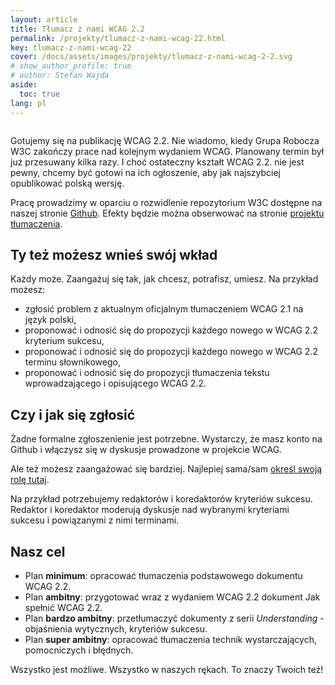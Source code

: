 ```yaml
---
layout: article
title: Tłumacz z nami WCAG 2.2
permalink: /projekty/tlumacz-z-nami-wcag-22.html
key: tlumacz-z-nami-wcag-22
cover: /docs/assets/images/projekty/tlumacz-z-nami-wcag-2-2.svg
# show_author_profile: true
# author: Stefan Wajda
aside:
  toc: true
lang: pl   
---
```


<div class="item">
  <div class="item__image">
    <img class="image image--lg" src="../docs/assets/images/projekty/tlumacz-z-nami-wcag-2-2.svg" alt=""/>
  </div>
  <div class="item__content">
     <div class="item__description">
      <p>Gotujemy się na publikację WCAG 2.2. Nie wiadomo, kiedy Grupa Robocza W3C zakończy prace nad kolejnym wydaniem WCAG. Planowany termin był już przesuwany kilka razy. I choć ostateczny kształt WCAG 2.2. nie jest pewny, chcemy być gotowi na ich ogłoszenie, aby jak najszybciej opublikować polską wersję.
	  </p>
	  <p>Pracę prowadzimy w oparciu o rozwidlenie repozytorium W3C dostępne na naszej stronie <a href="https://github.com/irdpl/wcag">Github</a>. Efekty będzie można obserwować na stronie <a href="https://wcag.irdpl.pl/guidelines/22/">projektu tłumaczenia</a>.</p>
    </div>
  </div>
</div>

<!--more-->

## Ty też możesz wnieś swój wkład

Każdy może. Zaangażuj się tak, jak chcesz, potrafisz, umiesz. Na przykład możesz:
- zgłosić problem z aktualnym oficjalnym tłumaczeniem WCAG 2.1 na język polski, 
- proponować i odnosić się do propozycji każdego nowego w WCAG 2.2 kryterium sukcesu,
- proponować i odnosić się do propozycji każdego nowego w WCAG 2.2 terminu słownikowego,
- proponować i odnosić się do propozycji tłumaczenia tekstu wprowadzającego i opisującego WCAG 2.2.

## Czy i jak się zgłosić

Żadne formalne zgłoszenienie jest potrzebne. Wystarczy, że masz konto na Github i włączysz się w dyskusje prowadzone w projekcie WCAG.

Ale też możesz zaangażować się bardziej. Najlepiej sama/sam [określ swoją rolę tutaj](https://github.com/orgs/irdpl/discussions/26). 

Na przykład potrzebujemy redaktorów i koredaktorów kryteriów sukcesu. Redaktor i koredaktor moderują dyskusje nad wybranymi kryteriami sukcesu i powiązanymi z nimi terminami. 

## Nasz cel

- Plan **minimum**: opracować tłumaczenia podstawowego dokumentu WCAG 2.2.
- Plan **ambitny**: przygotować wraz z wydaniem WCAG 2.2 dokument Jak spełnić WCAG 2.2.
- Plan **bardzo ambitny**: przetłumaczyć dokumenty z serii _Understanding_ - objaśnienia wytycznych, kryteriów sukcesu.
- Plan **super ambitny**: opracować tłumaczenia technik wystarczających, pomocniczych i błędnych. 

Wszystko jest możliwe. Wszystko w naszych rękach. To znaczy Twoich też! 





